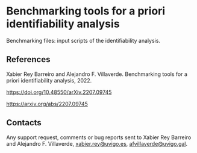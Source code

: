 # Benchmarking tools for a priori identifiability analysis
Benchmarking files: input scripts of the identifiability analysis.

## References

Xabier Rey Barreiro and Alejandro F. Villaverde. Benchmarking tools for a priori identifiability analysis, 2022.

https://doi.org/10.48550/arXiv.2207.09745

https://arxiv.org/abs/2207.09745


## Contacts

Any support request, comments or bug reports sent to Xabier Rey Barreiro and Alejandro F. Villaverde, xabier.rey@uvigo.es, afvillaverde@uvigo.gal.
